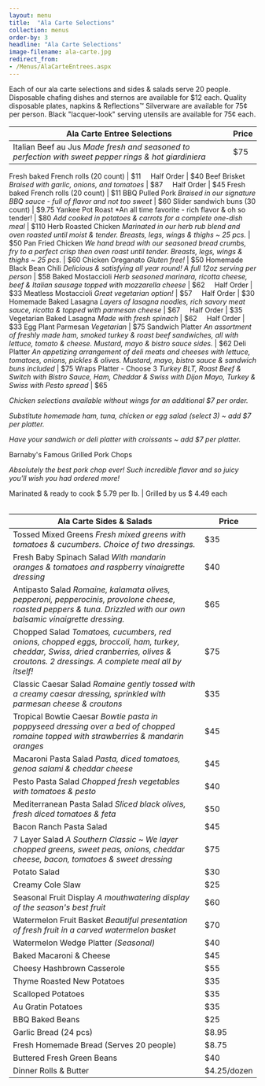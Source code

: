 ```yaml
---
layout: menu
title:  "Ala Carte Selections"
collection: menus
order-by: 3
headline: "Ala Carte Selections"
image-filename: ala-carte.jpg
redirect_from:
- /Menus/AlaCarteEntrees.aspx
---
```


Each of our ala carte selections and sides & salads serve 20 people. Disposable chafing dishes and sternos are available for $12 each.
Quality disposable plates, napkins & Reflections™ Silverware are available for 75¢ per person.
Black "lacquer-look" serving utensils are available for 75¢ each.



Ala Carte Entree Selections | Price
----------|-----------
Italian Beef au Jus *Made fresh and seasoned to perfection with sweet pepper rings & hot giardiniera* | $75

Fresh baked French rolls (20 count) | $11
&nbsp;&nbsp;&nbsp;&nbsp;Half Order | $40
Beef Brisket *Braised with garlic, onions, and tomatoes* | $87
&nbsp;&nbsp;&nbsp;&nbsp;Half Order | $45
Fresh baked French rolls (20 count) | $11
BBQ Pulled Pork *Braised in our signature BBQ sauce - full of flavor and not too sweet* | $60
Slider sandwich buns (30 count) | $9.75
Yankee Pot Roast *An all time favorite - rich flavor & oh so tender! | $80
*Add cooked in potatoes & carrots for a complete one-dish meal* | $110
Herb Roasted Chicken *Marinated in our herb rub blend and oven roasted until moist & tender. Breasts, legs, wings & thighs ~ 25 pcs.* | $50
Pan Fried Chicken *We hand bread with our seasoned bread crumbs, fry to a perfect crisp then oven roast until tender. Breasts, legs, wings & thighs ~ 25 pcs.* | $60
Chicken Oreganato *Gluten free!* | $50
Homemade Black Bean Chili *Delicious & satisfying all year round! A full 12oz serving per person* | $58
Baked Mostaccioli *Herb seasoned marinara, ricotta cheese, beef & Italian sausage topped with mozzarella cheese* | $62
&nbsp;&nbsp;&nbsp;&nbsp;Half Order | $33
Meatless Mostaccioli *Great vegetarian option!* | $57
&nbsp;&nbsp;&nbsp;&nbsp;Half Order | $30
Homemade Baked Lasagna *Layers of lasagna noodles, rich savory meat sauce, ricotta & topped with parmesan cheese* | $67
&nbsp;&nbsp;&nbsp;&nbsp;Half Order | $35
Vegetarian Baked Lasagna *Made with fresh spinach* | $62
&nbsp;&nbsp;&nbsp;&nbsp;Half Order | $33
Egg Plant Parmesan *Vegetarian* | $75
Sandwich Platter *An assortment of freshly made ham, smoked turkey & roast beef sandwiches, all with lettuce, tomato & cheese. Mustard, mayo & bistro sauce sides.* | $62
Deli Platter *An appetizing arrangement of deli meats and cheeses with lettuce, tomatoes, onions, pickles & olives. Mustard, mayo, bistro sauce & sandwich buns included* | $75
Wraps Platter - Choose 3 *Turkey BLT, Roast Beef & Switch with Bistro Sauce, Ham, Cheddar & Swiss with Dijon Mayo, Turkey & Swiss with Pesto spread* | $65

*Chicken selections available without wings for an additional $7 per order.*

*Substitute homemade ham, tuna, chicken or egg salad (select 3) ~ add $7 per platter.*

*Have your sandwich or deli platter with croissants ~ add $7 per platter.*

Barnaby's Famous Grilled Pork Chops

*Absolutely the best pork chop ever! Such incredible flavor and so juicy you'll wish you had ordered more!*

Marinated & ready to cook $ 5.79 per lb. | Grilled by us $ 4.49 each
<br /><br />

Ala Carte Sides & Salads | Price
---------|---------
Tossed Mixed Greens *Fresh mixed greens with tomatoes & cucumbers. Choice of two dressings.* | $35
Fresh Baby Spinach Salad *With mandarin oranges & tomatoes and raspberry vinaigrette dressing* | $40
Antipasto Salad *Romaine, kalamata olives, pepperoni, pepperocinis, provolone cheese, roasted peppers & tuna. Drizzled with our own balsamic vinaigrette dressing.* | $65
Chopped Salad *Tomatoes, cucumbers, red onions, chopped eggs, broccoli, ham, turkey, cheddar, Swiss, dried cranberries, olives & croutons. 2 dressings. A complete meal all by itself!* | $75
Classic Caesar Salad *Romaine gently tossed with a creamy caesar dressing, sprinkled with parmesan cheese & croutons* | $35
Tropical Bowtie Caesar *Bowtie pasta in poppyseed dressing over a bed of chopped romaine topped with strawberries & mandarin oranges* | $45
Macaroni Pasta Salad *Pasta, diced tomatoes, genoa salami & cheddar cheese* | $45
Pesto Pasta Salad *Chopped fresh vegetables with tomatoes & pesto* | $40
Mediterranean Pasta Salad *Sliced black olives, fresh diced tomatoes & feta* | $50
Bacon Ranch Pasta Salad | $45
7 Layer Salad *A Southern Classic ~ We layer chopped greens, sweet peas, onions, cheddar cheese, bacon, tomatoes & sweet dressing* | $75
Potato Salad | $30
Creamy Cole Slaw | $25
Seasonal Fruit Display *A mouthwatering display of the season's best fruit* | $60
Watermelon Fruit Basket *Beautiful presentation of fresh fruit in a carved watermelon basket* | $70
Watermelon Wedge Platter *(Seasonal)* | $40
Baked Macaroni & Cheese | $45
Cheesy Hashbrown Casserole | $55
Thyme Roasted New Potatoes | $35
Scalloped Potatoes | $35
Au Gratin Potatoes | $35
BBQ Baked Beans | $25
Garlic Bread (24 pcs) | $8.95
Fresh Homemade Bread (Serves 20 people) | $8.75
Buttered Fresh Green Beans |$40
Dinner Rolls & Butter | $4.25/dozen
